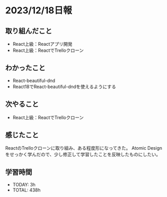 # 2023/12/18日報
## 取り組んだこと
- React上級：Reactアプリ開発
- React上級：ReactでTrelloクローン

## わかったこと
- React-beautiful-dnd
- React18でReact-beautiful-dndを使えるようにする

## 次やること
- React上級：ReactでTrelloクローン

## 感じたこと
ReactのTrelloクローンに取り組み、ある程度形になってきた。
Atomic Designをせっかく学んだので、少し修正して学習したことを反映したものにしたい。

## 学習時間
- TODAY: 3h
- TOTAL: 438h
